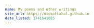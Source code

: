 ```yaml
---
name: My poems and other writings
site_url: https://nickottahal.github.io
date_listed: 1741641085
---
```

